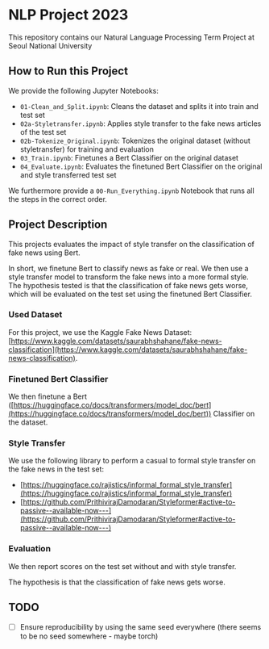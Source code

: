 # NLP Project 2023

This repository contains our Natural Language Processing Term Project at Seoul National University

## How to Run this Project

We provide the following Jupyter Notebooks:

* `01-Clean_and_Split.ipynb`: Cleans the dataset and splits it into train and test set
* `02a-Styletransfer.ipynb`: Applies style transfer to the fake news articles of the test set
* `02b-Tokenize_Original.ipynb`: Tokenizes the original dataset (without styletransfer) for training and evaluation
* `03_Train.ipynb`: Finetunes a Bert Classifier on the original dataset
* `04_Evaluate.ipynb`: Evaluates the finetuned Bert Classifier on the original and style transferred test set

We furthermore provide a `00-Run_Everything.ipynb` Notebook that runs all the steps in the correct order.

## Project Description

This projects evaluates the impact of style transfer on the classification of fake news using Bert.

In short, we finetune Bert to classify news as fake or real.
We then use a style transfer model to transform the fake news into a more formal style.
The hypothesis tested is that the classification of fake news gets worse, which will be evaluated on the test set using the finetuned Bert Classifier.

### Used Dataset

For this project, we use the Kaggle Fake News Dataset: [https://www.kaggle.com/datasets/saurabhshahane/fake-news-classification](https://www.kaggle.com/datasets/saurabhshahane/fake-news-classification).

### Finetuned Bert Classifier

We then finetune a Bert ([https://huggingface.co/docs/transformers/model_doc/bert](https://huggingface.co/docs/transformers/model_doc/bert)) Classifier on the dataset.

### Style Transfer

We use the following library to perform a casual to formal style transfer on the fake news in the test set:

* [https://huggingface.co/rajistics/informal_formal_style_transfer](https://huggingface.co/rajistics/informal_formal_style_transfer)
* [https://github.com/PrithivirajDamodaran/Styleformer#active-to-passive--available-now---](https://github.com/PrithivirajDamodaran/Styleformer#active-to-passive--available-now---)

### Evaluation

We then report scores on the test set without and with style transfer.

The hypothesis is that the classification of fake news gets worse.

## TODO

* [ ] Ensure reproducibility by using the same seed everywhere (there seems to be no seed somewhere - maybe torch)
